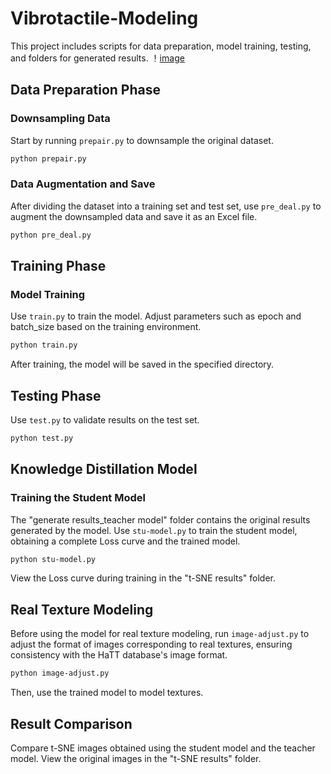 # Vibrotactile-Modeling

This project includes scripts for data preparation, model training, testing, and folders for generated results.
！[image](https://github.com/C-128391/Vibrotactile-Modeling/blob/main/Vibrotactile.png)

## Data Preparation Phase

### Downsampling Data

Start by running `prepair.py` to downsample the original dataset.
```bash
python prepair.py
```

### Data Augmentation and Save
After dividing the dataset into a training set and test set, use `pre_deal.py` to augment the downsampled data and save it as an Excel file.
```bash
python pre_deal.py
```

## Training Phase

### Model Training
Use `train.py` to train the model. Adjust parameters such as epoch and batch_size based on the training environment.

```bash
python train.py
```
After training, the model will be saved in the specified directory.

## Testing Phase
Use `test.py` to validate results on the test set.
```bash
python test.py
```

## Knowledge Distillation Model
### Training the Student Model
The "generate results_teacher model" folder contains the original results generated by the model.
Use `stu-model.py` to train the student model, obtaining a complete Loss curve and the trained model.

```bash
python stu-model.py
```
View the Loss curve during training in the "t-SNE results" folder.

## Real Texture Modeling
Before using the model for real texture modeling, run `image-adjust.py` to adjust the format of images corresponding to real textures, ensuring consistency with the HaTT database's image format.

```bash
python image-adjust.py
```
Then, use the trained model to model textures.

## Result Comparison
Compare t-SNE images obtained using the student model and the teacher model. View the original images in the "t-SNE results" folder.
